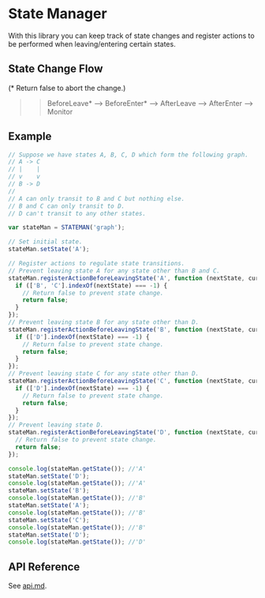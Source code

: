 State Manager
=============

With this library you can keep track of state changes and register actions to be performed when leaving/entering certain states.

State Change Flow
-----------------
(* Return false to abort the change.)

>> BeforeLeave* --> BeforeEnter* --> AfterLeave --> AfterEnter --> Monitor

Example
-------

```JavaScript
// Suppose we have states A, B, C, D which form the following graph.
// A -> C
// |    |
// v    v
// B -> D
//
// A can only transit to B and C but nothing else.
// B and C can only transit to D.
// D can't transit to any other states.

var stateMan = STATEMAN('graph');

// Set initial state.
stateMan.setState('A');

// Register actions to regulate state transitions.
// Prevent leaving state A for any state other than B and C.
stateMan.registerActionBeforeLeavingState('A', function (nextState, currState) {
  if (['B', 'C'].indexOf(nextState) === -1) {
    // Return false to prevent state change.
    return false;
  }
});
// Prevent leaving state B for any state other than D.
stateMan.registerActionBeforeLeavingState('B', function (nextState, currState) {
  if (['D'].indexOf(nextState) === -1) {
    // Return false to prevent state change.
    return false;
  }
});
// Prevent leaving state C for any state other than D.
stateMan.registerActionBeforeLeavingState('C', function (nextState, currState) {
  if (['D'].indexOf(nextState) === -1) {
    // Return false to prevent state change.
    return false;
  }
});
// Prevent leaving state D.
stateMan.registerActionBeforeLeavingState('D', function (nextState, currState) {
  // Return false to prevent state change.
  return false;
});

console.log(stateMan.getState()); //'A'
stateMan.setState('D');
console.log(stateMan.getState()); //'A'
stateMan.setState('B');
console.log(stateMan.getState()); //'B'
stateMan.setState('A');
console.log(stateMan.getState()); //'B'
stateMan.setState('C');
console.log(stateMan.getState()); //'B'
stateMan.setState('D');
console.log(stateMan.getState()); //'D'
```

API Reference
-------------

See [api.md](stateman/api.md).
